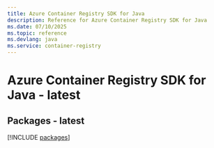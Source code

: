 ```yaml
---
title: Azure Container Registry SDK for Java
description: Reference for Azure Container Registry SDK for Java
ms.date: 07/10/2025
ms.topic: reference
ms.devlang: java
ms.service: container-registry
---
```

# Azure Container Registry SDK for Java - latest
## Packages - latest
[!INCLUDE [packages](container-registry-index.md)]